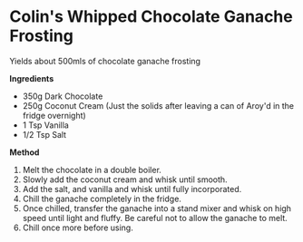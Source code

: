 # Colin's Whipped Chocolate Ganache Frosting

Yields about 500mls of chocolate ganache frosting

**Ingredients**

* 350g Dark Chocolate
* 250g Coconut Cream (Just the solids after leaving a can of Aroy'd in the fridge overnight)
* 1 Tsp Vanilla
* 1/2 Tsp Salt

**Method**

1. Melt the chocolate in a double boiler.
2. Slowly add the coconut cream and whisk until smooth.
3. Add the salt, and vanilla and whisk until fully incorporated.
4. Chill the ganache completely in the fridge.
5. Once chilled, transfer the ganache into a stand mixer and whisk on high speed until light and fluffy. Be careful not to allow the ganache to melt.
6. Chill once more before using.

